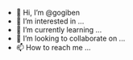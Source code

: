 - 👋 Hi, I’m @gogiben
- 👀 I’m interested in ...
- 🌱 I’m currently learning ...
- 💞️ I’m looking to collaborate on ...
- 📫 How to reach me ...

<!---
gogiben/gogiben is a ✨ special ✨ repository because its `README.md` (this file) appears on your GitHub profile.
You can click the Preview link to take a look at your changes.
--->
